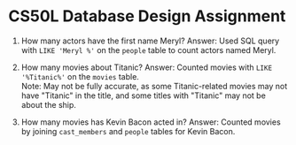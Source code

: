 # CS50L Database Design Assignment

1. How many actors have the first name Meryl?
   Answer: Used SQL query with `LIKE 'Meryl %'` on the `people` table to count actors named Meryl.

2. How many movies about Titanic?
   Answer: Counted movies with `LIKE '%Titanic%'` on the `movies` table.  
   Note: May not be fully accurate, as some Titanic-related movies may not have "Titanic" in the title, and some titles with "Titanic" may not be about the ship.

3. How many movies has Kevin Bacon acted in? 
   Answer: Counted movies by joining `cast_members` and `people` tables for Kevin Bacon.
